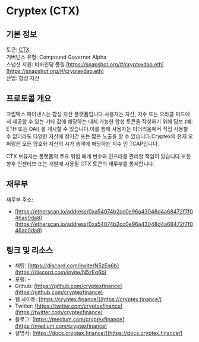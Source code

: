 # Cryptex (CTX)

## 기본 정보

토큰: [CTX](https://www.coingecko.com/en/coins/cryptex-finance)  
거버넌스 유형: Compound Governor Alpha  
스냅샷 지원: 비바인딩 폴링 [https://snapshot.org/#/cryptexdao.eth](https://snapshot.org/#/cryptexdao.eth)  
산업: 합성 자산  

## 프로토콜 개요

크립텍스 파이낸스는 합성 자산 플랫폼입니다.사용자는 자산, 지수 또는 오라클 피드에서 제공할 수 있는 기타 값에 해당하는 대체 가능한 합성 토큰을 작성하기 위해 담보 (예: ETH 또는 DAI) 를 게시할 수 있습니다.이를 통해 사용자는 이더리움에서 직접 사용할 수 없더라도 다양한 자산에 장기간 또는 짧은 노출을 할 수 있습니다.Cryptex의 현재 오퍼링은 모든 암호화 자산의 시가 총액에 해당하는 지수 인 TCAP입니다.

CTX 보유자는 플랫폼의 주요 위험 매개 변수와 인프라를 관리할 책임이 있습니다.또한 향후 인센티브 또는 개발에 사용될 CTX 토큰의 재무부를 통제합니다.

## 재무부

재무부 주소: 
- [https://etherscan.io/address/0xa54074b2cc0e96a43048d4a68472f7f046ac0da8](https://etherscan.io/address/0xa54074b2cc0e96a43048d4a68472f7f046ac0da8)

## 링크 및 리소스

- 채팅: [https://discord.com/invite/N5zEq6b](https://discord.com/invite/N5zEq6b)
- 포럼: -
- Github: [https://github.com/cryptexfinance](https://github.com/cryptexfinance)
- 웹 사이트: [https://cryptex.finance/](https://cryptex.finance/)
- Twitter: [https://twitter.com/cryptexfinance](https://twitter.com/cryptexfinance)
- 블로그: [https://medium.com/cryptexfinance](https://medium.com/cryptexfinance)
- 설명서: [https://docs.cryptex.finance/](https://docs.cryptex.finance/)
